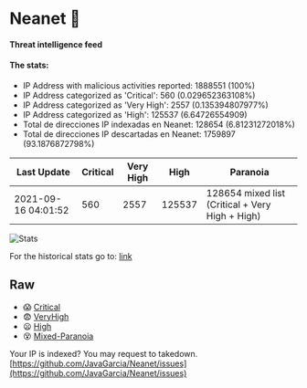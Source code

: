 # Neanet :hocho:
#### Threat intelligence feed
#### The stats:

- IP Address with malicious activities reported: 1888551 (100%)
- IP Address categorized as 'Critical':  560 (0.029652363108%)
- IP Address categorized as 'Very High':  2557 (0.135394807977%)
- IP Address categorized as 'High':  125537 (6.64726554909)
- Total de direcciones IP indexadas en Neanet:  128654 (6.81231272018%)
- Total de direcciones IP descartadas en Neanet:  1759897 (93.1876872798%)

| Last Update | Critical | Very High | High | Paranoia |
| --- | --- | --- | --- | --- |
| 2021-09-16 04:01:52 | 560 | 2557 | 125537 | 128654 mixed list (Critical + Very High + High)|

![Stats](https://docs.google.com/spreadsheets/d/e/2PACX-1vSnaNMIXVabIpDJjufMlzH7poXnshF3mgd8Is1g9ytUEzVsP5my4Trn8f-xkoLLQ38xpL3HtmUexLo6/pubchart?oid=501124687&format=image)

For the historical stats go to: [link](/stats.csv)
## Raw
- :scream: [Critical](https://raw.githubusercontent.com/JavaGarcia/Neanet/master/blacklists/neanet_critical.txt)
- :fearful: [VeryHigh](https://raw.githubusercontent.com/JavaGarcia/Neanet/master/blacklists/neanet_veryHigh.txtt)
- :frowning: [High](https://raw.githubusercontent.com/JavaGarcia/Neanet/master/blacklists/neanet_high.txt)
- :dizzy_face: [Mixed-Paranoia](https://raw.githubusercontent.com/JavaGarcia/Neanet/master/blacklists/neanet_all.txt)


Your IP is indexed? You may request to takedown. [https://github.com/JavaGarcia/Neanet/issues](https://github.com/JavaGarcia/Neanet/issues)


























































































































































































































































































































































































































































































































































































































































































































































































































































































































































































































































































































































































































































































































































































































































































































































































































































































































































































































































































































































































































































































































































































































































































































































































































































































































































































































































































































































































































































































































































































































































































































































































































































































































































































































































































































































































































































































































































































































































































































































































































































































































































































































































































































































































































































































































































































































































































































































































































































































































































































































































































































































































































































































































































































































































































































































































































































































































































































































































































































































































































































































































































































































































































































































































































































































































































































































































































































































































































































































































































































































































































































































































































































































































































































































































































































































































































































































































































































































































































































































































































































































































































































































































































































































































































































































































































































































































































































































































































































































































































































